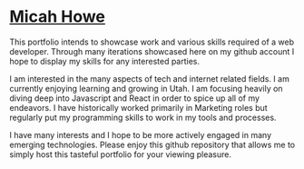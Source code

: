# [Micah Howe](https://codepen.io/micahhowe/full/LRRGKy/)

This portfolio intends to showcase work and various skills required of a web developer. Through many iterations showcased here on my github account I hope to display my skills for any interested parties.

I am interested in the many aspects of tech and internet related fields. I am currently enjoying learning and growing in Utah. I am focusing heavily on diving deep into Javascript and React in order to spice up all of my endeavors. I have historically worked primarily in Marketing roles but regularly put my programming skills to work in my tools and processes.

I have many interests and I hope to be more actively engaged in many emerging technologies. Please enjoy this github repository that allows me to simply host this tasteful portfolio for your viewing pleasure.
